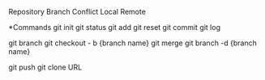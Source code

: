 Repository
Branch
Conflict
Local
Remote

*Commands
git init
git status
git add
git reset
git commit
git log

git branch
git checkout - b {branch name}
git merge
git branch -d {branch name}

git push
git clone URL
